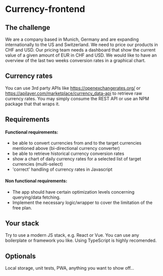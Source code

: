 # Currency-frontend

## The challenge

We are a company based in Munich, Germany and are expanding internationally to the US and Switzerland. We need to price our products in CHF and USD. Our pricing team needs a dashboard that show the current value of a given amount of EUR in CHF and USD. 
We would like to have an overview of the last two weeks conversion rates in a graphical chart.

## Currency rates

You can use 3rd party APIs like https://openexchangerates.org/ or https://apilayer.com/marketplace/currency_data-api to retrieve raw currency rates.
You may simply consume the REST API or use an NPM package that that wraps it.

## Requirements

#### Functional requirements:
- be able to convert currencies from and to the target currencies mentioned above (bi-directional currency converter)
- be able to retrieve historical currency conversion rates
- show a chart of daily currency rates for a selected list of target currencies (multi-select)
- 'correct' handling of currency rates in Javascript

#### Non functional requirements:
- The app should have certain optimization levels concerning querying/data fetching.  
- Implement the necessary logic/wrapper to cover the limitation of the free plan.

## Your stack

Try to use a modern JS stack, e.g. React or Vue. You can use any boilerplate or framework you like.
Using TypeScript is highly recomended.

## Optionals

Local storage, unit tests, PWA, anything you want to show off...
